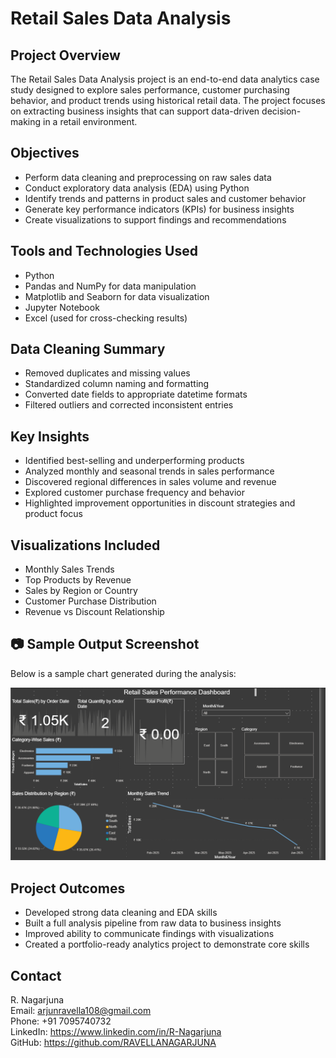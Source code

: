 # Retail Sales Data Analysis

## Project Overview

The Retail Sales Data Analysis project is an end-to-end data analytics case study designed to explore sales performance, customer purchasing behavior, and product trends using historical retail data. The project focuses on extracting business insights that can support data-driven decision-making in a retail environment.

## Objectives

- Perform data cleaning and preprocessing on raw sales data
- Conduct exploratory data analysis (EDA) using Python
- Identify trends and patterns in product sales and customer behavior
- Generate key performance indicators (KPIs) for business insights
- Create visualizations to support findings and recommendations

## Tools and Technologies Used

- Python  
- Pandas and NumPy for data manipulation  
- Matplotlib and Seaborn for data visualization  
- Jupyter Notebook  
- Excel (used for cross-checking results)

## Data Cleaning Summary

- Removed duplicates and missing values  
- Standardized column naming and formatting  
- Converted date fields to appropriate datetime formats  
- Filtered outliers and corrected inconsistent entries

## Key Insights

- Identified best-selling and underperforming products  
- Analyzed monthly and seasonal trends in sales performance  
- Discovered regional differences in sales volume and revenue  
- Explored customer purchase frequency and behavior  
- Highlighted improvement opportunities in discount strategies and product focus

## Visualizations Included

- Monthly Sales Trends  
- Top Products by Revenue  
- Sales by Region or Country  
- Customer Purchase Distribution  
- Revenue vs Discount Relationship

## 📷 Sample Output Screenshot

Below is a sample chart generated during the analysis:

![Sales Dashboard](RetailSalesData.png)

## Project Outcomes

- Developed strong data cleaning and EDA skills  
- Built a full analysis pipeline from raw data to business insights  
- Improved ability to communicate findings with visualizations  
- Created a portfolio-ready analytics project to demonstrate core skills

## Contact

R. Nagarjuna  
Email: arjunravella108@gmail.com  
Phone: +91 7095740732  
LinkedIn: https://www.linkedin.com/in/R-Nagarjuna  
GitHub: https://github.com/RAVELLANAGARJUNA
